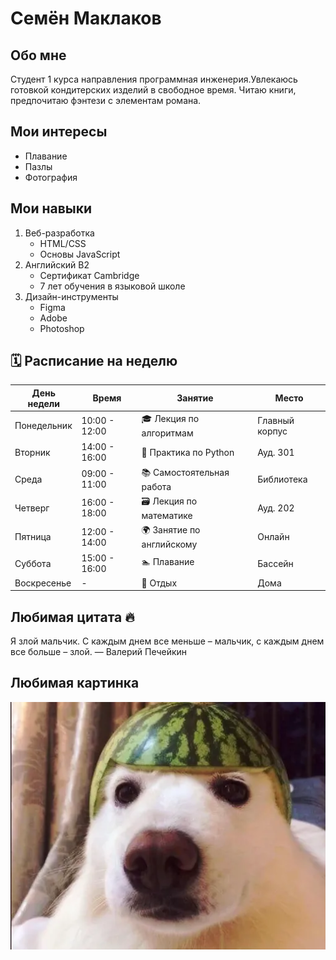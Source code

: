 # Семён Маклаков

## Обо мне
Студент 1 курса направления программная инженерия.Увлекаюсь готовкой кондитерских изделий в свободное время. Читаю книги, предпочитаю фэнтези с элементам романа.

## Мои интересы
- Плавание 
- Пазлы
- Фотография 

## Мои навыки
1. Веб-разработка
   - HTML/CSS
   - Основы JavaScript
2. Английский B2
   - Сертификат Cambridge
   - 7 лет обучения в языковой школе 
3. Дизайн-инструменты
   - Figma
   - Adobe
   - Photoshop

## 🗓️ Расписание на неделю

| День недели | Время | Занятие | Место |
|---|---|---|---|
| Понедельник | 10:00 - 12:00 | 🎓 Лекция по алгоритмам | Главный корпус |
| Вторник | 14:00 - 16:00 | 🐍 Практика по Python | Ауд. 301 |
| Среда | 09:00 - 11:00 | 📚 Самостоятельная работа | Библиотека |
| Четверг | 16:00 - 18:00 | 🗃️ Лекция по математике | Ауд. 202 |
| Пятница | 12:00 - 14:00 | 🌍 Занятие по английскому | Онлайн |
| Суббота | 15:00 - 16:00 | 🏊  Плавание | Бассейн |
| Воскресенье | - | 🛌 Отдых | Дома |

## Любимая цитата 🔥
Я злой мальчик. С каждым днем все меньше – мальчик, с каждым днем все больше – злой. — Валерий Печейкин
## Любимая картинка
![](./pic.webp)
